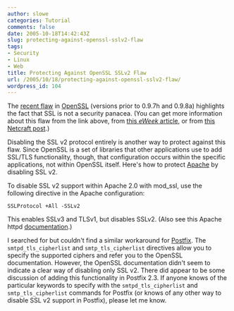 ```yaml
---
author: slowe
categories: Tutorial
comments: false
date: 2005-10-18T14:42:43Z
slug: protecting-against-openssl-sslv2-flaw
tags:
- Security
- Linux
- Web
title: Protecting Against OpenSSL SSLv2 Flaw
url: /2005/10/18/protecting-against-openssl-sslv2-flaw/
wordpress_id: 104
---
```


The [recent flaw](http://www.openssl.org/news/secadv_20051011.txt) in [OpenSSL](http://www.openssl.org/) (versions prior to 0.9.7h and 0.9.8a) highlights the fact that SSL is not a security panacea. (You can get more information about this flaw from the link above, from [this _eWeek_ article](http://www.eweek.com/article2/0,1759,1870003,00.asp), or from [this Netcraft post](http://news.netcraft.com/archives/2005/10/11/openssl_patches_security_hole.html).)

Disabling the SSL v2 protocol entirely is another way to protect against this flaw. Since OpenSSL is a set of libraries that other applications use to add SSL/TLS functionality, though, that configuration occurs within the specific applications, not within OpenSSL itself. Here's how to protect [Apache](http://httpd.apache.org/) by disabling SSL v2.

To disable SSL v2 support within Apache 2.0 with mod_ssl, use the following directive in the Apache configuration:

`SSLProtocol +All -SSLv2`

This enables SSLv3 and TLSv1, but disables SSLv2.  (Also see this Apache httpd [documentation](http://httpd.apache.org/docs/2.0/mod/mod_ssl.html#sslprotocol).)

I searched for but couldn't find a similar workaround for [Postfix](http://www.postfix.org/). The `smtpd_tls_cipherlist` and `smtp_tls_cipherlist` directives allow you to specify the supported ciphers and refer you to the OpenSSL documentation. However, the OpenSSL documentation didn't seem to indicate a clear way of disabling only SSL v2. There did appear to be some discussion of adding this functionality in Postfix 2.3. If anyone knows of the particular keywords to specify with the `smtpd_tls_cipherlist` and `smtp_tls_cipherlist` commands for Postfix (or knows of any other way to disable SSL v2 support in Postfix), please let me know.
